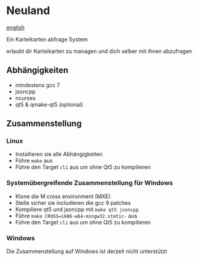 # Neuland

[english](README.md)

Ein Karteikarten abfrage System

erlaubt dir Karteikarten zu managen und dich selber mit ihnen abzufragen

## Abhängigkeiten

- mindestens gcc 7
- jsoncpp
- ncurses
- qt5 & qmake-qt5 (optional)

## Zusammenstellung

### Linux

- Installieren sie alle Abhängigkeiten
- Führe `make` aus
- Führe den Target `cli` aus um ohne Qt5 zu kompilieren

### Systemübergreifende Zusammenstellung für Windows

- Klone die M cross environment (MXE)
- Stelle sicher sie includieren die gcc 9 patches
- Kompiliere qt5 und jsoncpp mit `make qt5 jsoncpp`
- Führe `make CROSS=i686-w64-mingw32.static-` aus
- Führe den Target `cli` aus um ohne Qt5 zu kompilieren

### Windows

 Die Zusammenstellung auf Windows ist derzeit nicht unterstützt
